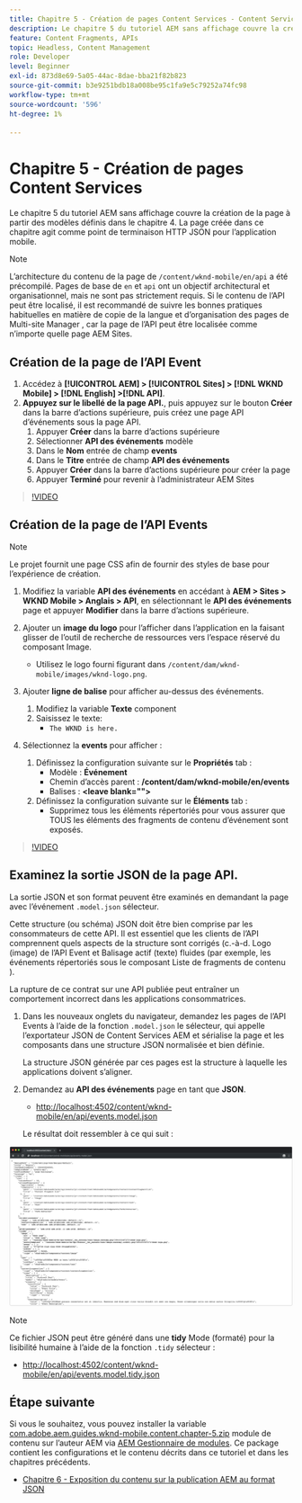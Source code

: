 ```yaml
---
title: Chapitre 5 - Création de pages Content Services - Content Services
description: Le chapitre 5 du tutoriel AEM sans affichage couvre la création de pages à partir des modèles définis dans le chapitre 4. Ces pages se comportent comme les points de terminaison HTTP JSON.
feature: Content Fragments, APIs
topic: Headless, Content Management
role: Developer
level: Beginner
exl-id: 873d8e69-5a05-44ac-8dae-bba21f82b823
source-git-commit: b3e9251bdb18a008be95c1fa9e5c79252a74fc98
workflow-type: tm+mt
source-wordcount: '596'
ht-degree: 1%

---
```


# Chapitre 5 - Création de pages Content Services

Le chapitre 5 du tutoriel AEM sans affichage couvre la création de la page à partir des modèles définis dans le chapitre 4. La page créée dans ce chapitre agit comme point de terminaison HTTP JSON pour l’application mobile.

>[!NOTE]
>
> L’architecture du contenu de la page de `/content/wknd-mobile/en/api` a été précompilé. Pages de base de `en` et `api` ont un objectif architectural et organisationnel, mais ne sont pas strictement requis. Si le contenu de l’API peut être localisé, il est recommandé de suivre les bonnes pratiques habituelles en matière de copie de la langue et d’organisation des pages de Multi-site Manager , car la page de l’API peut être localisée comme n’importe quelle page AEM Sites.

## Création de la page de l’API Event

1. Accédez à **[!UICONTROL AEM] > [!UICONTROL Sites] > [!DNL WKND Mobile] > [!DNL English] >[!DNL API]**.
1. **Appuyez sur le libellé de la page API.**, puis appuyez sur le bouton **Créer** dans la barre d’actions supérieure, puis créez une page API d’événements sous la page API.
   1. Appuyer **Créer** dans la barre d’actions supérieure
   1. Sélectionner **API des événements** modèle
   1. Dans le **Nom** entrée de champ **events**
   1. Dans le **Titre** entrée de champ **API des événements**
   1. Appuyer **Créer** dans la barre d’actions supérieure pour créer la page
   1. Appuyer **Terminé** pour revenir à l’administrateur AEM Sites

>[!VIDEO](https://video.tv.adobe.com/v/28340?quality=12&learn=on)

## Création de la page de l’API Events

>[!NOTE]
>
> Le projet fournit une page CSS afin de fournir des styles de base pour l’expérience de création.

1. Modifiez la variable **API des événements** en accédant à **AEM > Sites > WKND Mobile > Anglais > API**, en sélectionnant le **API des événements** page et appuyer **Modifier** dans la barre d’actions supérieure.
1. Ajouter un **image du logo** pour l’afficher dans l’application en la faisant glisser de l’outil de recherche de ressources vers l’espace réservé du composant Image.
   * Utilisez le logo fourni figurant dans `/content/dam/wknd-mobile/images/wknd-logo.png`.

1. Ajouter **ligne de balise** pour afficher au-dessus des événements.
   1. Modifiez la variable **Texte** component
   1. Saisissez le texte:
      * `The WKND is here.`

1. Sélectionnez la **events** pour afficher :
   1. Définissez la configuration suivante sur le **Propriétés** tab :
      * Modèle : **Événement**
      * Chemin d’accès parent : **/content/dam/wknd-mobile/en/events**
      * Balises : **&lt;leave blank=&quot;&quot;>**
   1. Définissez la configuration suivante sur le **Éléments** tab :
      * Supprimez tous les éléments répertoriés pour vous assurer que TOUS les éléments des fragments de contenu d’événement sont exposés.

>[!VIDEO](https://video.tv.adobe.com/v/28339?quality=12&learn=on)

## Examinez la sortie JSON de la page API.

La sortie JSON et son format peuvent être examinés en demandant la page avec l’événement `.model.json` sélecteur.

Cette structure (ou schéma) JSON doit être bien comprise par les consommateurs de cette API. Il est essentiel que les clients de l’API comprennent quels aspects de la structure sont corrigés (c.-à-d. Logo (image) de l’API Event et Balisage actif (texte) fluides (par exemple, les événements répertoriés sous le composant Liste de fragments de contenu ).

La rupture de ce contrat sur une API publiée peut entraîner un comportement incorrect dans les applications consommatrices.

1. Dans les nouveaux onglets du navigateur, demandez les pages de l’API Events à l’aide de la fonction `.model.json` le sélecteur, qui appelle l’exportateur JSON de Content Services AEM et sérialise la page et les composants dans une structure JSON normalisée et bien définie.

   La structure JSON générée par ces pages est la structure à laquelle les applications doivent s’aligner.

1. Demandez au **API des événements** page en tant que **JSON**.

   * [http://localhost:4502/content/wknd-mobile/en/api/events.model.json](http://localhost:4502/content/wknd-mobile/en/api/events.model.tidy.json)

   Le résultat doit ressembler à ce qui suit :

![Sortie JSON AEM Content Services](assets/chapter-5/json-output.png)

>[!NOTE]
>
> Ce fichier JSON peut être généré dans une **tidy** Mode (formaté) pour la lisibilité humaine à l’aide de la fonction `.tidy` sélecteur :
> * [http://localhost:4502/content/wknd-mobile/en/api/events.model.tidy.json](http://localhost:4502/content/wknd-mobile/en/api/events.model.tidy.json)


## Étape suivante

Si vous le souhaitez, vous pouvez installer la variable [com.adobe.aem.guides.wknd-mobile.content.chapter-5.zip](https://github.com/adobe/aem-guides-wknd-mobile/releases/latest) module de contenu sur l’auteur AEM via [AEM Gestionnaire de modules](http://localhost:4502/crx/packmgr/index.jsp). Ce package contient les configurations et le contenu décrits dans ce tutoriel et dans les chapitres précédents.

* [Chapitre 6 - Exposition du contenu sur la publication AEM au format JSON](./chapter-6.md)
